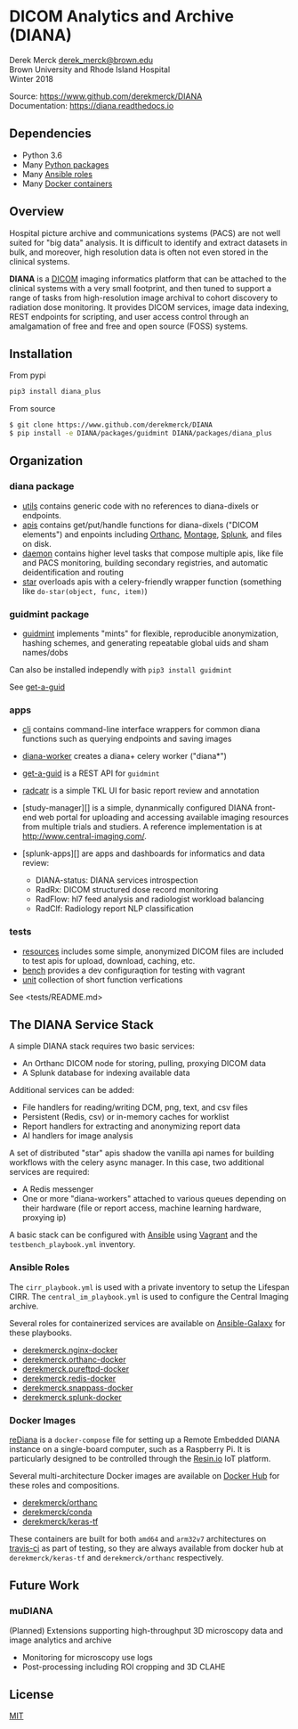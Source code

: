 DICOM Analytics and Archive (DIANA)
=====================================

Derek Merck <derek_merck@brown.edu>  
Brown University and Rhode Island Hospital  
Winter 2018

Source: <https://www.github.com/derekmerck/DIANA>  
Documentation: <https://diana.readthedocs.io>


Dependencies
------------------

- Python 3.6
- Many [Python packages](conda_env.yml)
- Many [Ansible roles](#ansible-roles)
- Many [Docker containers](#docker-images)


Overview
----------------

Hospital picture archive and communications systems (PACS) are not well suited for "big data" analysis.  It is difficult to identify and extract datasets in bulk, and moreover, high resolution data is often not even stored in the clinical systems.

**DIANA** is a [DICOM][] imaging informatics platform that can be attached to the clinical systems with a very small footprint, and then tuned to support a range of tasks from high-resolution image archival to cohort discovery to radiation dose monitoring.  It provides DICOM services, image data indexing, REST endpoints for scripting, and user access control through an amalgamation of free and free and open source (FOSS) systems.

[DICOM]: http://www.dicomstandard.org/


Installation
------------------

From pypi

```bash
pip3 install diana_plus
```

From source

```bash
$ git clone https://www.github.com/derekmerck/DIANA
$ pip install -e DIANA/packages/guidmint DIANA/packages/diana_plus
```


Organization
------------------

### diana package

- [utils](packages/diana/diana/utils) contains generic code with no references to diana-dixels or endpoints.
- [apis](packages/diana/diana/apis) contains get/put/handle functions for diana-dixels ("DICOM elements") and enpoints including [Orthanc][], [Montage][], [Splunk][], and files on disk.
- [daemon](packages/diana/diana/daemon) contains higher level tasks that compose multiple apis, like file and PACS monitoring, building secondary registries, and automatic deidentification and routing
- [star](packages/diana/diana/star) overloads apis with a celery-friendly wrapper function (something like `do-star(object, func, item)`)
  
[Orthanc]: https://orthanc.chu.ulg.ac.be
[Splunk]: https://www.splunk.com
[Montage]: https://www.nuance.com/healthcare/medical-imaging/mpower-clinical-analytics.html

  
### guidmint package

- [guidmint](packages/guidmint) implements "mints" for flexible, reproducible anonymization, hashing schemes, and generating repeatable global uids and sham names/dobs

Can also be installed independly with `pip3 install guidmint`

See [get-a-guid](apps/git-a-guid)


### apps

- [cli](apps/cli) contains command-line interface wrappers for common diana functions such as querying endpoints and saving images

- [diana-worker](apps/diana-worker) creates a diana+ celery worker ("diana*")

- [get-a-guid](apps/get-a-guid) is a REST API for `guidmint`

- [radcatr](apps/radcatr) is a simple TKL UI for basic report review and annotation

- [study-manager][] is a simple, dynanmically configured DIANA front-end web portal for uploading and accessing available imaging resources from multiple trials and studiers.  A reference implementation is at <http://www.central-imaging.com/>.

- [splunk-apps][] are apps and dashboards for informatics and data review:
   * DIANA-status: DIANA services introspection
   * RadRx: DICOM structured dose record monitoring
   * RadFlow: hl7 feed analysis and radiologist workload balancing
   * RadClf: Radiology report NLP classification
   
  
### tests

- [resources](tests/resources) includes some simple, anonymized DICOM files are included to test apis for upload, download,
caching, etc.
- [bench](tests/bench) provides a dev configuraqtion for testing with vagrant
- [unit](tests/unit) collection of short function verfications

See <tests/README.md>


The DIANA Service Stack
-----------------------

A simple DIANA stack requires two basic services:

- An Orthanc DICOM node for storing, pulling, proxying DICOM data
- A Splunk database for indexing available data

Additional services can be added:

- File handlers for reading/writing DCM, png, text, and csv files
- Persistent (Redis, csv) or in-memory caches for worklist
- Report handlers for extracting and anonymizing report data
- AI handlers for image analysis

A set of distributed "star" apis shadow the vanilla api names for building workflows with the celery async manager.  In this case, two additional services are required:

- A Redis messenger
- One or more "diana-workers" attached to various queues depending on their hardware (file or report access, machine learning hardware, proxying ip)

A basic stack can be configured with [Ansible][] using [Vagrant][] and the `testbench_playbook.yml` inventory.  

[Ansible]: https://www.ansible.com
[Vagrant]: https://www.vagrantup.com


### Ansible Roles

The `cirr_playbook.yml` is used with a private inventory to setup the Lifespan CIRR.
The `central_im_playbook.yml` is used to configure the Central Imaging archive.

Several roles for containerized services are available on [Ansible-Galaxy][] for these playbooks.

- [derekmerck.nginx-docker](https://github.com/derekmerck/ansible-nginx-docker)
- [derekmerck.orthanc-docker](https://github.com/derekmerck/ansible-orthanc-docker)
- [derekmerck.pureftpd-docker](https://github.com/derekmerck/ansible-pureftpd-docker)
- [derekmerck.redis-docker](https://github.com/derekmerck/ansible-redis-docker)
- [derekmerck.snappass-docker](https://github.com/derekmerck/ansible-snappass-docker)
- [derekmerck.splunk-docker](https://github.com/derekmerck/ansible-splunk-docker)

[Ansible-Galaxy]: https://galaxy.ansible.com
  
### Docker Images

[reDiana][] is a `docker-compose` file for setting up a Remote Embedded DIANA instance on a single-board computer, such as a Raspberry Pi.  It is particularly designed to be controlled through the [Resin.io][] IoT platform.

[reDiana]: https://github.com/derekmerck/reDiana
[resin.io]: https://resin.io

Several multi-architecture Docker images are available on [Docker Hub][] for these roles and compositions.

- [derekmerck/orthanc](https://github.com/derekmerck/docker-orthanc-docker)
- [derekmerck/conda](https://github.com/derekmerck/docker-conda-docker)
- [derekmerck/keras-tf](https://github.com/derekmerck/docker-conda-docker)

These containers are built for both `amd64` and `arm32v7` architectures on [travis-ci][] as part of testing, so they are always available from docker hub at `derekmerck/keras-tf` and `derekmerck/orthanc` respectively. 
  
[Docker Hub]: https://hub.docker.io
[travis-ci]: https://travis-ci.org


Future Work
---------------

### muDIANA

(Planned) Extensions supporting high-throughput 3D microscopy data and image analytics and archive

- Monitoring for microscopy use logs
- Post-processing including ROI cropping and 3D CLAHE


License
---------------

[MIT](http://opensource.org/licenses/mit-license.html)
